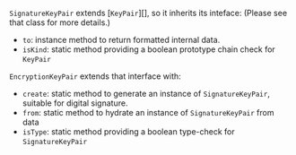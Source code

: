 `SignatureKeyPair` extends [`KeyPair`][], so it inherits its inteface: (Please see that class for more details.)
- `to`: instance method to return formatted internal data.
- `isKind`: static method providing a boolean prototype chain check for `KeyPair`

`EncryptionKeyPair` extends that interface with:
- `create`: static method to generate an instance of `SignatureKeyPair`, suitable for digital signature.
- `from`: static method to hydrate an instance of `SignatureKeyPair` from data
- `isType`: static method providing a boolean type-check for `SignatureKeyPair`
